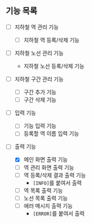 ## 기능 목록

- [ ] 지하철 역 관리 기능
    - [ ] 지하철 역 등록/삭제 기능

- [ ] 지하철 노선 관리 기능
    - 지하철 노선 등록/삭제 기능

- [ ] 지하철 구간 관리 기능
    - [ ] 구간 추가 기능
    - [ ] 구간 삭제 기능

- [ ] 입력 기능
    - [ ] 기능 입력 기능
    - [ ] 등록할 역 이름 입력 기능

- [ ] 출력 기능
    - [X] 메인 화면 출력 기능
    - [ ] 역 관리 화면 출력 기능
    - [ ] 역 등록/삭제 결과 출력 기능
        - `[INFO]`를 붙여서 출력
    - [ ] 역 목록 출력 기능
    - [ ] 노선 목록 출력 기능
    - [ ] 에러 메시지 출력 기능
        - `[ERROR]`를 붙여서 출력
